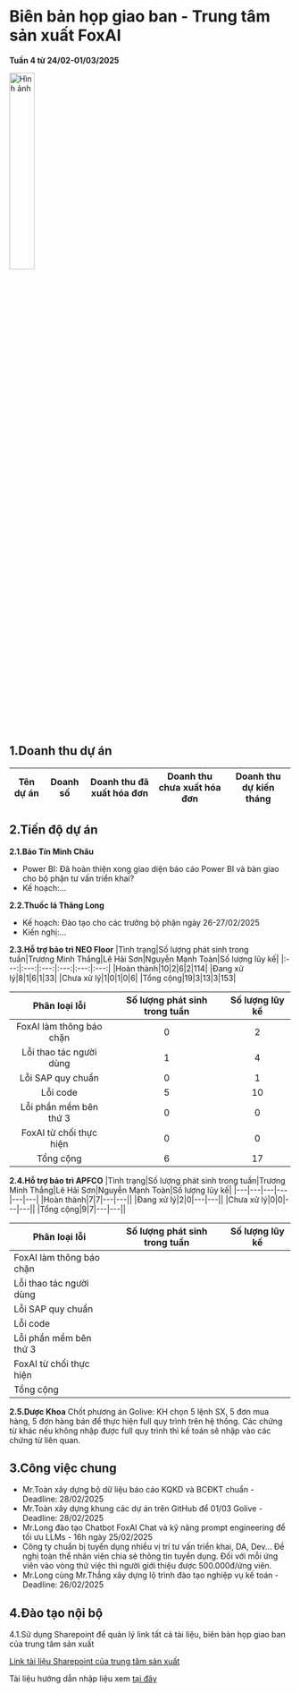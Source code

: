 # Biên bản họp giao ban - Trung tâm sản xuất FoxAI
**Tuần 4 từ 24/02-01/03/2025**

<img src="https://fox.ai.vn/wp-content/uploads/2024/07/Logo_Original-1.png" alt="Hình ảnh" width="30%" />

## 1.Doanh thu dự án

|Tên dự án|Doanh số|Doanh thu đã xuất hóa đơn|Doanh thu chưa xuất hóa đơn|Doanh thu dự kiến tháng|
|---|---|---|---|---|

## 2.Tiến độ dự án
**2.1.Bảo Tín Minh Châu**
- Power BI: Đã hoàn thiện xong giao diện báo cáo Power BI và bàn giao cho bộ phận tư vấn triển khai?
- Kế hoạch:...

**2.2.Thuốc lá Thăng Long**
- Kế hoạch: Đào tạo cho các trưởng bộ phận ngày 26-27/02/2025
- Kiến nghị:...

**2.3.Hỗ trợ bảo trì NEO Floor**
|Tình trạng|Số lượng phát sinh trong tuần|Trương Minh Thắng|Lê Hải Sơn|Nguyễn Mạnh Toàn|Số lượng lũy kế|
|:---:|:---:|:---:|:---:|:---:|:---:|
|Hoàn thành|10|2|6|2|114|
|Đang xử lý|8|1|6|1|33|
|Chưa xử lý|1|0|1|0|6|
|Tổng cộng|19|3|13|3|153|

|Phân loại lỗi|Số lượng phát sinh trong tuần|Số lượng lũy kế|
|:---:|:---:|:---:|
|FoxAI làm thông báo chặn|0|2|
|Lỗi thao tác người dùng|1|4|
|Lỗi SAP quy chuẩn|0|1|
|Lỗi code|5|10|
|Lỗi phần mềm bên thứ 3|0|0|
|FoxAI từ chối thực hiện|0|0|
|Tổng cộng|6|17|

**2.4.Hỗ trợ bảo trì APFCO**
|Tình trạng|Số lượng phát sinh trong tuần|Trương Minh Thắng|Lê Hải Sơn|Nguyễn Mạnh Toàn|Số lượng lũy kế|
|---|---|---|---|---|---|
|Hoàn thành|7|7|---|---||
|Đang xử lý|2|0|---|---||
|Chưa xử lý|0|0|---|---||
|Tổng cộng|9|7|---|---||

|Phân loại lỗi|Số lượng phát sinh trong tuần|Số lượng lũy kế|
|---|---|---|
|FoxAI làm thông báo chặn|||
|Lỗi thao tác người dùng|||
|Lỗi SAP quy chuẩn|||
|Lỗi code|||
|Lỗi phần mềm bên thứ 3|||
|FoxAI từ chối thực hiện|||
|Tổng cộng|||

**2.5.Dược Khoa**
Chốt phương án Golive: KH chọn 5 lệnh SX, 5 đơn mua hàng, 5 đơn hàng bán để thực hiện full quy trình trên hệ thống. Các chứng từ khác nếu không nhập được full quy trình thì kế toán sẽ nhập vào các chứng từ liên quan.

## 3.Công việc chung
- Mr.Toàn xây dựng bộ dữ liệu báo cáo KQKD và BCĐKT chuẩn - Deadline: 28/02/2025
- Mr.Toàn xây dựng khung các dự án trên GitHub để 01/03 Golive - Deadline: 28/02/2025
- Mr.Long đào tạo Chatbot FoxAI Chat và kỹ năng prompt engineering để tối ưu LLMs - 16h ngày 25/02/2025
- Công ty chuẩn bị tuyển dụng nhiều vị trí tư vấn triển khai, DA, Dev... Đề nghị toàn thể nhân viên chia sẻ thông tin tuyển dụng. Đối với mỗi ứng viên vào vòng thử việc thì người giới thiệu được 500.000đ/ứng viên.
- Mr.Long cùng Mr.Thắng xây dựng lộ trình đào tạo nghiệp vụ kế toán - Deadline: 26/02/2025

## 4.Đào tạo nội bộ

4.1.Sử dụng Sharepoint để quản lý link tất cả tài liệu, biên bản họp giao ban của trung tâm sản xuất

[Link tài liệu Sharepoint của trung tâm sản xuất](https://foxai.sharepoint.com/sites/TaiLieuTTSXFoxAI/Shared%20Documents/Forms/AllItems.aspx)

Tài liệu hướng dẫn nhập liệu xem [tại đây](https://foxai.sharepoint.com/sites/TaiLieuTTSXFoxAI/Shared%20Documents/Forms/AllItems.aspx)
